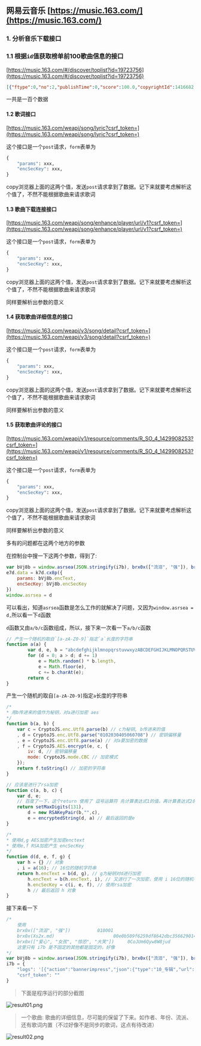 ## 网易云音乐 [https://music.163.com/](https://music.163.com/)

### 1. 分析音乐下载接口

### 1.1 根据`id`值获取榜单前100歌曲信息的接口

[https://music.163.com/#/discover/toplist?id=19723756](https://music.163.com/#/discover/toplist?id=19723756)

``` json
[{"ftype":0,"no":2,"publishTime":0,"score":100.0,"copyrightId":1416682,"mvid":0,"transNames":null,"commentThreadId":"R_SO_4_1429908253","alias":[],"privilege":{"st":0,"flag":64,"subp":1,"fl":128000,"fee":0,"dl":0,"cp":1,"preSell":false,"cs":false,"toast":false,"maxbr":999000,"id":1429908253,"pl":999000,"sp":7,"payed":0},"djid":0,"album":{"id":86399222,"name":"歌手·当打之年 第6期","picUrl":"http://p2.music.126.net/muqRnruZBkljZgnvzDzE_A==/109951164795622920.jpg","tns":[],"pic_str":"109951164795622920","pic":109951164795622920},"artists":[{"id":861777,"name":"华晨宇","tns":[],"alias":[]}],"fee":8,"type":0,"duration":319236,"status":0,"name":"神树 (Live)","id":1429908253},
```

一共是一百个数据

#### 1.2 歌词接口

[https://music.163.com/weapi/song/lyric?csrf_token=](https://music.163.com/weapi/song/lyric?csrf_token=)

这个接口是一个`post`请求，`form`表单为

```python
{
    "params": xxx,
    "encSecKey": xxx,
}
```

copy浏览器上面的这两个值，发送`post`请求拿到了数据。记下来就要考虑解析这个值了，不然不能根据歌曲来请求歌词

#### 1.3 歌曲下载连接接口

[https://music.163.com/weapi/song/enhance/player/url/v1?csrf_token=](https://music.163.com/weapi/song/enhance/player/url/v1?csrf_token=)

这个接口是一个`post`请求，`form`表单为

```python
{
    "params": xxx,
    "encSecKey": xxx,
}
```

copy浏览器上面的这两个值，发送`post`请求拿到了数据。记下来就要考虑解析这个值了，不然不能根据歌曲来请求歌词

同样要解析出参数的意义

#### 1.4 获取歌曲详细信息的接口

[https://music.163.com/weapi/v3/song/detail?csrf_token=](https://music.163.com/weapi/v3/song/detail?csrf_token=)

这个接口是一个`post`请求，`form`表单为

```python
{
    "params": xxx,
    "encSecKey": xxx,
}
```

copy浏览器上面的这两个值，发送`post`请求拿到了数据。记下来就要考虑解析这个值了，不然不能根据歌曲来请求歌词

同样要解析出参数的意义

#### 1.5 获取歌曲评论的接口

[https://music.163.com/weapi/v1/resource/comments/R_SO_4_1429908253?csrf_token=](https://music.163.com/weapi/v1/resource/comments/R_SO_4_1429908253?csrf_token=)

这个接口是一个`post`请求，`form`表单为

```python
{
    "params": xxx,
    "encSecKey": xxx,
}
```

copy浏览器上面的这两个值，发送`post`请求拿到了数据。记下来就要考虑解析这个值了，不然不能根据歌曲来请求歌词

同样要解析出参数的意义

多有的问题都在这两个地方的参数

在控制台中搜一下这两个参数，得到了:

```js
var bVj8b = window.asrsea(JSON.stringify(i7b), brx0x(["流泪", "强"]), brx0x(Xs2x.md), brx0x(["爱心", "女孩", "惊恐", "大笑"]));
e7d.data = k7d.cx8p({
    params: bVj8b.encText,
    encSecKey: bVj8b.encSecKey
})
window.asrsea = d
```

可以看出，知道`asrsea`函数是怎么工作的就解决了问题，又因为`window.asrsea = d,`所以看一下`d`函数

`d`函数又由`a/b/c`函数组成，所以，接下来一次看一下`a/b/c`函数

```js
// 产生一个随机的取自`[a-zA-Z0-9]`指定`a`长度的字符串
function a(a) {
        var d, e, b = "abcdefghijklmnopqrstuvwxyzABCDEFGHIJKLMNOPQRSTUVWXYZ0123456789", c = "";
        for (d = 0; a > d; d += 1)
            e = Math.random() * b.length,
            e = Math.floor(e),
            c += b.charAt(e);
        return c
}
```

产生一个随机的取自`[a-zA-Z0-9]`指定`a`长度的字符串

```js
/*
* 用b传进来的值作为秘钥，对a进行加密 aes
*/
function b(a, b) {
    var c = CryptoJS.enc.Utf8.parse(b) // c为秘钥, b传进来的值
    , d = CryptoJS.enc.Utf8.parse("0102030405060708") // 密钥偏移量
    , e = CryptoJS.enc.Utf8.parse(a) // 对a要加密的数据 
    , f = CryptoJS.AES.encrypt(e, c, {
        iv: d, // 密钥偏移量
        mode: CryptoJS.mode.CBC // 加密模式
    });
    return f.toString() // 加密的字符串
}
```

```js
// 应该是进行了rsa加密
function c(a, b, c) {
    var d, e;
    // 百度了一下，这个return 使用了 逗号运算符 先计算表达式1的值，再计算表达式2的值，……一直计算到表达式n的值
    return setMaxDigits(131), 
        d = new RSAKeyPair(b,"",c),
        e = encryptedString(d, a) // 最后返回的是e
}
```

````js
/*
* 使用d,g AES加密产生加密enctext
* 使用e,f RSA加密产生 encSecKey
*/ 
function d(d, e, f, g) {
    var h = {} // 对象
    , i = a(16); // 16位的随机字符串
    return h.encText = b(d, g), // g为秘钥对d进行加密
        h.encText = b(h.encText, i), // 又进行了一次加密，使用 i 16位的随机字符串
        h.encSecKey = c(i, e, f), // 使用rsa加密
        h // 最后返回 h 对象
}
````

接下来看一下

```js
/*
	使用
	brx0x(["流泪", "强"])			010001
	brx0x(Xs2x.md) 						00e0b509f6259df8642dbc35662901477df22677ec152b5ff68ace615bb7b725152b3ab17a876aea8a5aa76d2e417629ec4ee341f56135fccf695280104e0312ecbda92557c93870114af6c9d05c4f7f0c3685b7a46bee255932575cce10b424d813cfe4875d3e82047b97ddef52741d546b8e289dc6935b3ece0462db0a22b8e7
	brx0x(["爱心", "女孩", "惊恐", "大笑"])		0CoJUm6Qyw8W8jud
	这里只有 i7b 是不固定的其他都是固定的，好像
*/ 
var bVj8b = window.asrsea(JSON.stringify(i7b), brx0x(["流泪", "强"]), brx0x(Xs2x.md), brx0x(["爱心", "女孩", "惊恐", "大笑"]));
i7b = {
    "logs": '[{"action":"bannerimpress","json":{"type":"10_专辑","url":"/album?id=86495711","id":"86495711","position":2}}]',
    "csrf_token": ""
}
```
> 下面是程序运行的部分截图

![result01.png](images/result01.png)

> 一个歌曲: 歌曲的详细信息，尽可能的保留了下来。如作者、年份、流派、还有歌词内置（不过好像不是同步的歌词，这点有待改进）

![result02.png](images/result02.png)